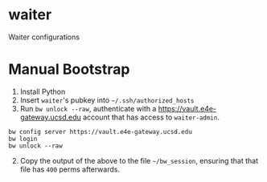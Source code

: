 # waiter
Waiter configurations

# Manual Bootstrap
1. Install Python
2. Insert `waiter`'s pubkey into `~/.ssh/authorized_hosts`
1. Run `bw unlock --raw`, authenticate with a https://vault.e4e-gateway.ucsd.edu account that has access to `waiter-admin`.
```
bw config server https://vault.e4e-gateway.ucsd.edu
bw login
bw unlock --raw
```
2. Copy the output of the above to the file `~/bw_session`, ensuring that that file has `400` perms afterwards.

